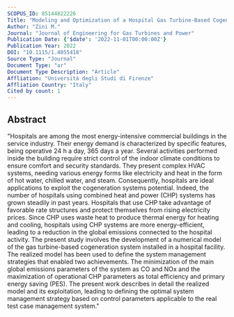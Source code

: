 ```yaml
---
SCOPUS_ID: 85144822226
Title: "Modeling and Optimization of a Hospital Gas Turbine-Based Cogeneration System"
Author: "Zini M."
Journal: "Journal of Engineering for Gas Turbines and Power"
Publication Date: {'$date': '2022-11-01T00:00:00Z'}
Publication Year: 2022
DOI: "10.1115/1.4055418"
Source Type: "Journal"
Document Type: "ar"
Document Type Description: "Article"
Affliation: "Università degli Studi di Firenze"
Affliation Country: "Italy"
Cited by count: 1
---
```


## Abstract
"Hospitals are among the most energy-intensive commercial buildings in the service industry. Their energy demand is characterized by specific features, being operative 24 h a day, 365 days a year. Several activities performed inside the building require strict control of the indoor climate conditions to ensure comfort and security standards. They present complex HVAC systems, needing various energy forms like electricity and heat in the form of hot water, chilled water, and steam. Consequently, hospitals are ideal applications to exploit the cogeneration systems potential. Indeed, the number of hospitals using combined heat and power (CHP) systems has grown steadily in past years. Hospitals that use CHP take advantage of favorable rate structures and protect themselves from rising electricity prices. Since CHP uses waste heat to produce thermal energy for heating and cooling, hospitals using CHP systems are more energy-efficient, leading to a reduction in the global emissions connected to the hospital activity. The present study involves the development of a numerical model of the gas turbine-based cogeneration system installed in a hospital facility. The realized model has been used to define the system management strategies that enabled two achievements. The minimization of the main global emissions parameters of the system as CO and NOx and the maximization of operational CHP parameters as total efficiency and primary energy saving (PES). The present work describes in detail the realized model and its exploitation, leading to defining the optimal system management strategy based on control parameters applicable to the real test case management system."
